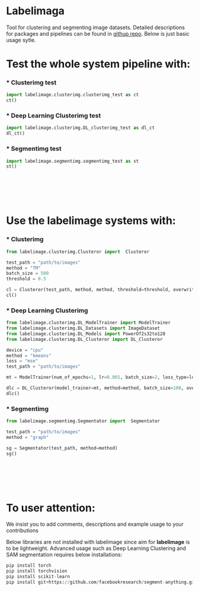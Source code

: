 # Labelimaga
Tool for clustering and segmenting image datasets. Detailed descriptions for packages and pipelines can be found in [githup repo](https://github.com/mericdemirors/labelimage). Below is just basic usage sytle.

# Test the whole system pipeline with:

### * Clusterimg test
```python
import labelimage.clusterimg.clusterimg_test as ct
ct()
```

### * Deep Learning Clusterimg test
```python
import labelimage.clusterimg.DL_clusterimg_test as dl_ct
dl_ct()
```

### * Segmentimg test
```python
import labelimage.segmentimg.segmentimg_test as st
st()
```

<br/><br/>
<br/><br/>

# Use the labelimage systems with:

### * Clusterimg 
```python
from labelimage.clusterimg.Clusteror import  Clusteror

test_path = "path/to/images"
method = "TM"
batch_size = 500
threshold = 0.5

cl = Clusteror(test_path, method, method, threshold=threshold, overwrite=True)
cl()
```

### * Deep Learning Clusterimg 
```python
from labelimage.clusterimg.DL_ModelTrainer import ModelTrainer
from labelimage.clusterimg.DL_Datasets import ImageDataset
from labelimage.clusterimg.DL_Models import PowerOf2s32to128
from labelimage.clusterimg.DL_Clusteror import DL_Clusteror

device = "cpu"
method = "kmeans"
loss = "mse"
test_path = "path/to/images"

mt = ModelTrainer(num_of_epochs=1, lr=0.001, batch_size=2, loss_type=loss, dataset=ImageDataset(test_path), model=PowerOf2s32to128(), verbose=0, device=device)

dlc = DL_Clusteror(model_trainer=mt, method=method, batch_size=100, overwrite=True, verbose=0)
dlc()
```

### * Segmentimg
```python
from labelimage.segmentimg.Segmentator import  Segmentator

test_path = "path/to/images"
method = "graph"

sg = Segmentator(test_path, method=method)
sg()
```

<br/><br/>
<br/><br/>

# To user attention:
We insist you to add comments, descriptions and example usage to your contributions  

Below libraries are not installed with labelimage since aim for __labelimage__ is to be lightweight. Advanced usage such as Deep Learning Clustering and SAM segmentation requires below installations:
```python
pip install torch
pip install torchvision
pip install scikit-learn
pip install git+https://github.com/facebookresearch/segment-anything.git
```